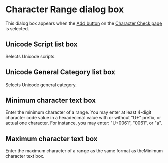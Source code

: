 # Character Range dialog box

This dialog box appears when the [Add button](../index)
on the [Character Check page](../index) is selected.

## Unicode Script list box

Selects Unicode scripts.

## Unicode General Category list box

Selects Unicode general category.

## Minimum character text box

Enter the minimum character of a range. You may enter at least 4-digit character code value in a hexadecimal value with or without "U+" prefix, or actual one character. For instance, you may enter: "U+0061", "0061", or "a".

## Maximum character text box

Enter the maximum character of a range as the same format as theMinimum character text box.


